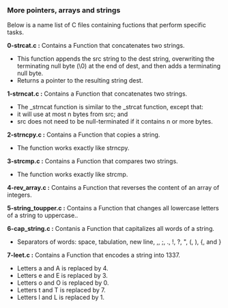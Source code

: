 ### More pointers, arrays and strings

Below is a name list of C files containing fuctions that perform specific tasks.

**0-strcat.c :** Contains a Function that concatenates two strings.  
- This function appends the src string to the dest string, overwriting the terminating null byte (\0) at the end of dest, and then adds a terminating null byte.  
- Returns a pointer to the resulting string dest.

**1-strncat.c :** Contains a Function that concatenates two strings.  
- The _strncat function is similar to the _strcat function, except that:  
- it will use at most n bytes from src; and  
- src does not need to be null-terminated if it contains n or more bytes.    

**2-strncpy.c :** Contains a Function that copies a string.  
- The function works exactly like strncpy.

**3-strcmp.c :** Contains a Function that compares two strings.  
- The function works exactly like strcmp.

**4-rev_array.c :** Contains a Function that reverses the content of an array of integers.                                     

**5-string_toupper.c :** Contains a Function that changes all lowercase letters of a string to uppercase..

**6-cap_string.c :** Contanis a Function that capitalizes all words of a string.  
- Separators of words: space, tabulation, new line, ,, ;, ., !, ?, ", (, ), {, and }

**7-leet.c :** Contains a Function that encodes a string into 1337.  
- Letters a and A is replaced by 4.
- Letters e and E is replaced by 3.  
- Letters o and O is replaced by 0.  
- Letters t and T is replaced by 7.  
- Letters l and L is replaced by 1.

